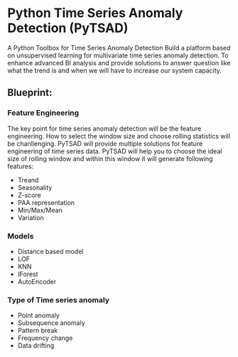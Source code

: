 # Python Time Series Anomaly Detection (PyTSAD)
A Python Toolbox for Time Series Anomaly Detection
Build a platform based on unsupervised learning for multivariate time series anomaly detection.
To enhance advanced BI analysis and provide solutions to answer question like what the trend is and when we will have to increase our system capacity. 
## Blueprint:
### Feature Engineering
The key point for time series anomaly detection will be the feature engineering. How to select the window size and choose rolling statistics will be chanllenging.  PyTSAD will provide multiple solutions for feature engineering of time series data.
PyTSAD will help you to choose the ideal size of rolling window and within this window it will generate following features:
* Treand
* Seasonality
* Z-score
* PAA representation
* Min/Max/Mean
* Variation

### Models
* Distance based model 
* LOF
* KNN
* IForest
* AutoEncoder

### Type of Time series anomaly

* Point anomaly
* Subsequence anomaly 
* Pattern break
* Frequency change
* Data drifting
